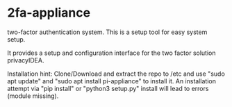 # 2fa-appliance
two-factor authentication system. This is a setup tool for easy system setup.

It provides a setup and configuration interface for the two factor solution privacyIDEA.

Installation hint: 
Clone/Download and extract the repo to /etc and use "sudo apt update" and "sudo apt install pi-appliance" to install it. 
An installation attempt via "pip install" or "python3 setup.py" install will lead to errors (module missing).

